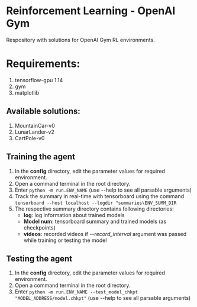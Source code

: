 
# Reinforcement Learning - OpenAI Gym
 Respository with solutions for OpenAI Gym RL environments.

 # Requirements:
 1. tensorflow-gpu 1.14
 2. gym
 3. matplotlib

 ## Available solutions:
 1. MountainCar-v0
 2. LunarLander-v2
 3. CartPole-v0

 ## Training the agent
 1. In the **config** directory, edit the parameter values for required environment.
 2. Open a command terminal in the root directory.
 3. Enter ```python -m run.ENV_NAME``` (use --help to see all parsable arguments)
 4. Track the summary in real-time with tensorboard using the command ```tensorboard --host localhost --logdir "summaries\ENV_SUMM_DIR```
 5. The respective summary directory contains following directories:
 	- **log**: log information about trained models
 	- **Model num**: tensorboard summary and trained models (as checkpoints)
 	- **videos**: recorded videos if *--record_interval* argument was passed while training or testing the model
 	
 ## Testing  the agent
 1. In the **config** directory, edit the parameter values for required environment.
 2. Open a command terminal in the root directory.
 3. Enter ```python -m run.ENV_NAME --test_model_chkpt "MODEL_ADDRESS/model.chkpt"``` (use --help to see all parsable arguments)
